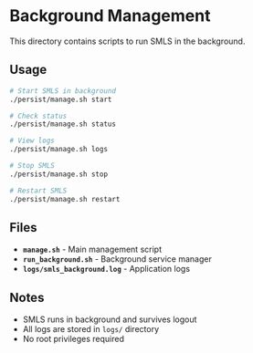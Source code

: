 # Background Management

This directory contains scripts to run SMLS in the background.

## Usage

```bash
# Start SMLS in background
./persist/manage.sh start

# Check status
./persist/manage.sh status

# View logs
./persist/manage.sh logs

# Stop SMLS
./persist/manage.sh stop

# Restart SMLS
./persist/manage.sh restart
```

## Files

- **`manage.sh`** - Main management script
- **`run_background.sh`** - Background service manager
- **`logs/smls_background.log`** - Application logs

## Notes

- SMLS runs in background and survives logout
- All logs are stored in `logs/` directory
- No root privileges required